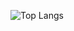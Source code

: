 ![Top Langs](https://github-readme-stats.vercel.app/api/top-langs/?username=adilmalik01&langs_count=8)
